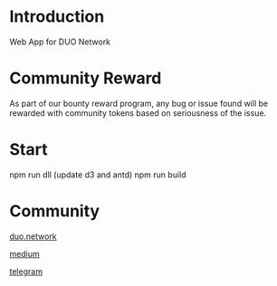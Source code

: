 # Introduction
Web App for DUO Network

# Community Reward
As part of our bounty reward program, any bug or issue found will be rewarded with community tokens based on seriousness of the issue.

# Start
npm run dll (update d3 and antd)
npm run build

# Community
[duo.network](https://duo.network)

[medium](https://medium.com/duo-network)

[telegram](https://t.me/duonetwork)

